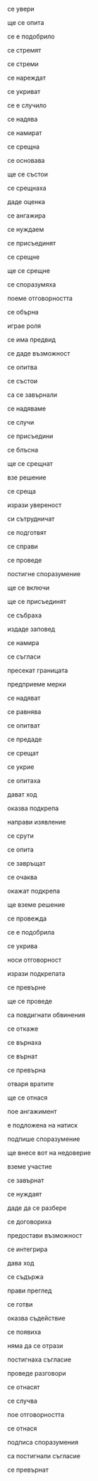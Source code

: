 се увери

ще се опита

се е подобрило

се стремят

се стреми

се нареждат

се укриват

се е случило

се надява

се намират

се срещна

се основава

ще се състои

се срещнаха

даде оценка

се ангажира

се нуждаем

се присъединят

се срещне

ще се срещне

се споразумяха

поеме отговорността

се обърна

играе роля

се има предвид

се даде възможност

се опитва

се състои

са се завърнали

се надяваме

се случи

се присъедини

се блъсна

ще се срещнат

взе решение

се среща

изрази увереност

си сътрудничат

се подготвят

се справи

се проведе

постигне споразумение

ще се включи

ще се присъединят

се събраха

издаде заповед

се намира

се съгласи

пресекат границата

предприеме мерки

се надяват

се равнява

се опитват

се предаде

се срещат

се укрие

се опитаха

дават ход

оказва подкрепа

направи изявление

се срути

се опита

се завръщат

се очаква

окажат подкрепа

ще вземе решение

се провежда

се е подобрила

се укрива

носи отговорност

изрази подкрепата

се превърне

ще се проведе

са повдигнати обвинения

се откаже

се върнаха

се върнат

се превърна

отваря вратите

ще се отнася

пое ангажимент

е подложена на натиск

подпише споразумение

ще внесе вот на недоверие

вземе участие

се завърнат

се нуждаят

даде да се разбере

се договориха

предостави възможност

се интегрира

дава ход

се съдържа

прави преглед

се готви

оказва съдействие

се появиха

няма да се отрази

постигнаха съгласие

проведе разговори

се отнасят

се случва

пое отговорността

се отнася

подписа споразумения

са постигнали съгласие

се превърнат

